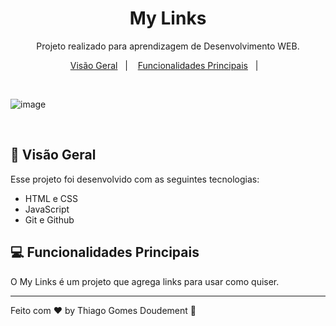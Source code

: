 <h1 align="center"> My Links </h1>

<p align="center">
Projeto realizado para aprendizagem de Desenvolvimento WEB.
</p>

<p align="center">
  <a href="#-Visão Geral">Visão Geral</a>&nbsp;&nbsp;&nbsp;|&nbsp;&nbsp;&nbsp;
  <a href="#-Funcionalidades Principais">Funcionalidades Principais</a>&nbsp;&nbsp;&nbsp;|&nbsp;&nbsp;&nbsp;

</p>

<br>

![image](https://github.com/thdoudement/my-links/assets/110927878/08310f6c-ad32-4b8a-aeb3-73c5bef37220)

<br>

## 🚀 Visão Geral

Esse projeto foi desenvolvido com as seguintes tecnologias:

- HTML e CSS
- JavaScript
- Git e Github

## 💻 Funcionalidades Principais

O My Links é um projeto que agrega links para usar como quiser.

---

Feito com ♥ by Thiago Gomes Doudement :wave:
